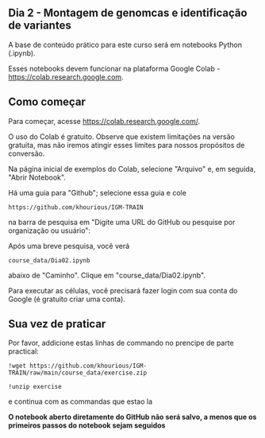 ## Dia 2 - Montagem de genomcas e identificação de variantes

A base de conteúdo prático para este curso será em notebooks Python (.ipynb).

Esses notebooks devem funcionar na plataforma Google Colab - https://colab.research.google.com.

## Como começar
Para começar, acesse https://colab.research.google.com/.

O uso do Colab é gratuito. Observe que existem limitações na versão gratuita, mas não iremos atingir esses limites para nossos propósitos de conversão.

Na página inicial de exemplos do Colab, selecione "Arquivo" e, em seguida, "Abrir Notebook".

Há uma guia para "Github"; selecione essa guia e cole 
```
https://github.com/khourious/IGM-TRAIN
```
na barra de pesquisa em "Digite uma URL do GitHub ou pesquise por organização ou usuário":

Após uma breve pesquisa, você verá
```
course_data/Dia02.ipynb
```
abaixo de "Caminho". Clique em "course_data/Dia02.ipynb".

Para executar as células, você precisará fazer login com sua conta do Google (é gratuito criar uma conta).

## **Sua vez de praticar**

Por favor, addicione estas linhas de commando no prencipe de parte practical:
```
!wget https://github.com/khourious/IGM-TRAIN/raw/main/course_data/exercise.zip
```

```
!unzip exercise
```
e continua com as commandas que estao la

**O notebook aberto diretamente do GitHub não será salvo, a menos que os primeiros passos do notebook sejam seguidos**
